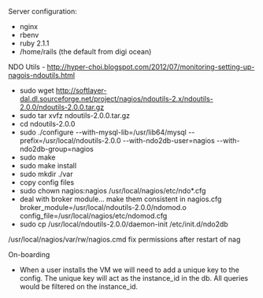 Server configuration:

  - nginx
  - rbenv
  - ruby 2.1.1
  - /home/rails (the default from digi ocean)

NDO Utils - http://hyper-choi.blogspot.com/2012/07/monitoring-setting-up-nagois-ndoutils.html
  - sudo wget http://softlayer-dal.dl.sourceforge.net/project/nagios/ndoutils-2.x/ndoutils-2.0.0/ndoutils-2.0.0.tar.gz
  - sudo tar xvfz ndoutils-2.0.0.tar.gz
  - cd ndoutils-2.0.0
  - sudo ./configure --with-mysql-lib=/usr/lib64/mysql --prefix=/usr/local/ndoutils-2.0.0 --with-ndo2db-user=nagios --with-ndo2db-group=nagios
  - sudo make
  - sudo make install
  - sudo mkdir ./var
  - copy config files
  - sudo chown nagios:nagios /usr/local/nagios/etc/ndo*.cfg
  - deal with broker module... make them consistent in nagios.cfg
    broker_module=/usr/local/ndoutils-2.0.0/ndomod.o config_file=/usr/local/nagios/etc/ndomod.cfg
  - sudo cp /usr/local/ndoutils-2.0.0/daemon-init /etc/init.d/ndo2db

/usr/local/nagios/var/rw/nagios.cmd fix permissions after restart of nag

On-boarding
  - When a user installs the VM we will need to add a unique key to the config. The unique key will act as the instance_id in the db. All queries would be filtered on the instance_id. 
